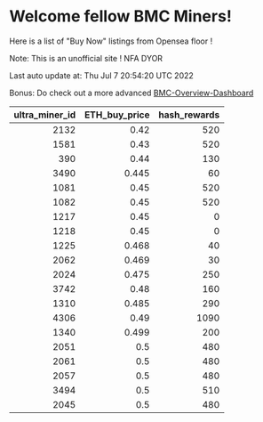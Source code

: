 # Welcome fellow BMC Miners!
Here is a list of "Buy Now" listings from Opensea floor !

Note: This is an unofficial site ! NFA DYOR

Last auto update at: Thu Jul  7 20:54:20 UTC 2022

Bonus: Do check out a more advanced [BMC-Overview-Dashboard](https://dune.com/defifunk/BMC-Overview-Dashboard)


|   ultra_miner_id |   ETH_buy_price |   hash_rewards |
|-----------------:|----------------:|---------------:|
|             2132 |           0.42  |            520 |
|             1581 |           0.43  |            520 |
|              390 |           0.44  |            130 |
|             3490 |           0.445 |             60 |
|             1081 |           0.45  |            520 |
|             1082 |           0.45  |            520 |
|             1217 |           0.45  |              0 |
|             1218 |           0.45  |              0 |
|             1225 |           0.468 |             40 |
|             2062 |           0.469 |             30 |
|             2024 |           0.475 |            250 |
|             3742 |           0.48  |            160 |
|             1310 |           0.485 |            290 |
|             4306 |           0.49  |           1090 |
|             1340 |           0.499 |            200 |
|             2051 |           0.5   |            480 |
|             2061 |           0.5   |            480 |
|             2057 |           0.5   |            480 |
|             3494 |           0.5   |            510 |
|             2045 |           0.5   |            480 |